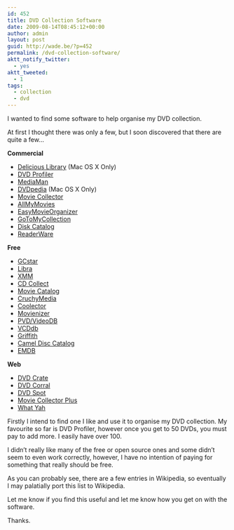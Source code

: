 ```yaml
---
id: 452
title: DVD Collection Software
date: 2009-08-14T08:45:12+00:00
author: admin
layout: post
guid: http://wade.be/?p=452
permalink: /dvd-collection-software/
aktt_notify_twitter:
  - yes
aktt_tweeted:
  - 1
tags:
  - collection
  - dvd
---
```

<p class="lead">
  I wanted to find some software to help organise my DVD collection.
</p>

At first I thought there was only a few, but I soon discovered that there are quite a few&#8230;

<!--more-->

**Commercial**

  * [Delicious Library](http://en.wikipedia.org/wiki/Delicious_Library) (Mac OS X Only)
  * [DVD Profiler](http://en.wikipedia.org/wiki/DVD_Profiler)
  * [MediaMan](http://en.wikipedia.org/wiki/MediaMan)
  * [DVDpedia](http://en.wikipedia.org/wiki/DVDpedia) (Mac OS X Only)
  * [Movie Collector](http://www.collectorz.com/movie/)
  * [AllMyMovies](http://www.bolidesoft.com/allmymovies.html)
  * [EasyMovieOrganizer](http://www.easymovieorganizer.com/)
  * [GoToMyCollection](http://www.gotomycollection.com/)
  * [Disk Catalog](http://www.disk-catalog.com/)
  * [ReaderWare](http://www.readerware.com/)

**Free**

  * [GCstar](http://en.wikipedia.org/wiki/GCstar)
  * [Libra](http://en.wikipedia.org/wiki/Libra_(software))
  *  [XMM](http://xmm.sourceforge.net/)
  * [CD Collect](http://cdcollect.sourceforge.net/)
  * [Movie Catalog](http://www.antp.be/software/moviecatalog/)
  * [CruchyMedia](http://www.crunchymedia.com/)
  * [Coolector](http://www.coollector.com/)
  * [Movienizer](http://www.movienizer.com/)
  * [PVD/VideoDB](http://www.videodb.info/forum_en/index.php)
  * [VCDdb](http://vcddb.konni.com/)
  * [Griffith](http://griffith.cc/)
  * [Camel Disc Catalog](http://www.cameldisc.com/)
  * [EMDB](http://www.emdb.tk/)

**Web**

  * [DVD Crate](http://www.dvdcrate.com/)
  * [DVD Corral](http://www.dvdcorral.com/)
  * [DVD Spot](http://www.dvdspot.com/)
  * [Movie Collector Plus](http://www.moviecollectorplus.com/)
  * [What Yah](http://www.whatyah.com/)

Firstly I intend to find one I like and use it to organise my DVD collection. My favourite so far is DVD Profiler, however once you get to 50 DVDs, you must pay to add more. I easily have over 100.

I didn&#8217;t really like many of the free or open source ones and some didn&#8217;t seem to even work correctly, however, I have no intention of paying for something that really should be free.

As you can probably see, there are a few entries in Wikipedia, so eventually I may palatially port this list to Wikipedia.

Let me know if you find this useful and let me know how you get on with the software.

Thanks.